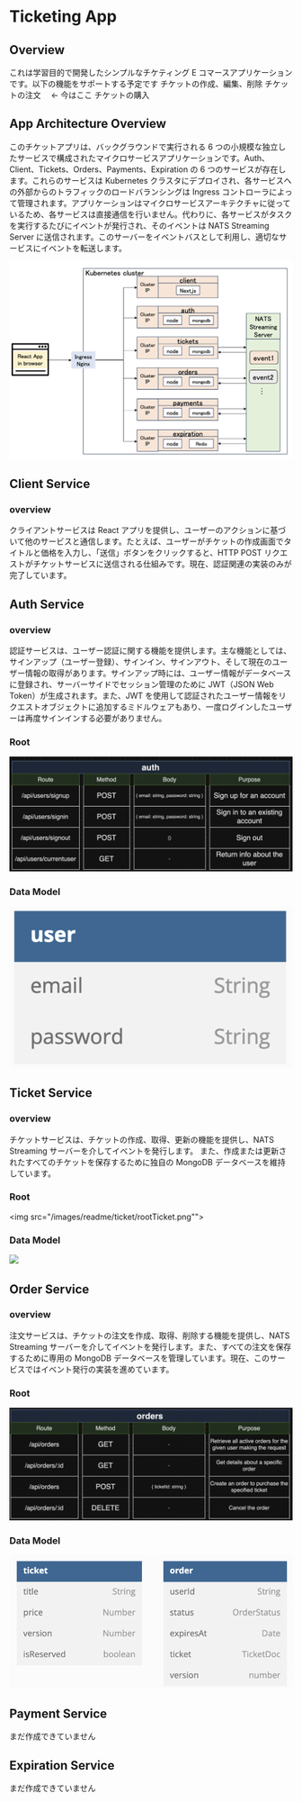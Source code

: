 # Ticketing App

## Overview

これは学習目的で開発したシンプルなチケティング E コマースアプリケーションです。以下の機能をサポートする予定です
チケットの作成、編集、削除
チケットの注文　 ← 今はここ
チケットの購入

## App Architecture Overview

このチケットアプリは、バックグラウンドで実行される 6 つの小規模な独立したサービスで構成されたマイクロサービスアプリケーションです。Auth、Client、Tickets、Orders、Payments、Expiration の 6 つのサービスが存在します。これらのサービスは Kubernetes クラスタにデプロイされ、各サービスへの外部からのトラフィックのロードバランシングは Ingress コントローラによって管理されます。アプリケーションはマイクロサービスアーキテクチャに従っているため、各サービスは直接通信を行いません。代わりに、各サービスがタスクを実行するたびにイベントが発行され、そのイベントは NATS Streaming Server に送信されます。このサーバーをイベントバスとして利用し、適切なサービスにイベントを転送します。

<img src="/images/readme/appImage.png">

## Client Service

### overview

クライアントサービスは React アプリを提供し、ユーザーのアクションに基づいて他のサービスと通信します。たとえば、ユーザーがチケットの作成画面でタイトルと価格を入力し、「送信」ボタンをクリックすると、HTTP POST リクエストがチケットサービスに送信される仕組みです。現在、認証関連の実装のみが完了しています。

## Auth Service

### overview

認証サービスは、ユーザー認証に関する機能を提供します。主な機能としては、サインアップ（ユーザー登録）、サインイン、サインアウト、そして現在のユーザー情報の取得があります。サインアップ時には、ユーザー情報がデータベースに登録され、サーバーサイドでセッション管理のために JWT（JSON Web Token）が生成されます。また、JWT を使用して認証されたユーザー情報をリクエストオブジェクトに追加するミドルウェアもあり、一度ログインしたユーザーは再度サインインする必要がありません。

### Root

<img src="/images/readme/auth/rootAuth.png">

### Data Model

<img src="/images/readme/auth/dataAuth.png">

## Ticket Service

### overview

チケットサービスは、チケットの作成、取得、更新の機能を提供し、NATS Streaming サーバーを介してイベントを発行します。 また、作成または更新されたすべてのチケットを保存するために独自の MongoDB データベースを維持しています。

### Root

<img src="/images/readme/ticket/rootTicket.png"">

### Data Model

<img src="/images/readme/tiket/dataTicket.png" width="300">

## Order Service

### overview

注文サービスは、チケットの注文を作成、取得、削除する機能を提供し、NATS Streaming サーバーを介してイベントを発行します。また、すべての注文を保存するために専用の MongoDB データベースを管理しています。現在、このサービスではイベント発行の実装を進めています。

### Root

<img src="/images/readme/order/rootOrder.png">

### Data Model

<img src="/images/readme/order/dataOrder.png">

## Payment Service

まだ作成できていません

## Expiration Service

まだ作成できていません
